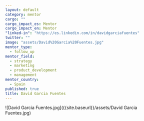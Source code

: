 ```yaml
---
layout: default
category: mentor
cargo: ""
cargo_impact_es: Mentor
cargo_impact_en: Mentor
"linked-in": "https://es.linkedin.com/in/davidgarciafuentes"
twitter: ""
image: "assets/David%20Garcia%20Fuentes.jpg"
mentor_type: 
  - follow_up
mentor_field: 
  - strategy
  - marketing
  - product_development
  - management
mentor_country: 
  - Spain
published: true
title: David Garcia Fuentes
---
```



![David Garcia Fuentes.jpg]({{site.baseurl}}/assets/David Garcia Fuentes.jpg)
